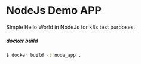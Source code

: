 # NodeJs Demo APP

Simple Hello World in NodeJs for k8s test purposes.

##### docker build
```sh
$ docker build -t node_app .
```



